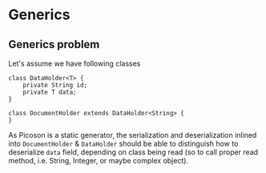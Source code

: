 # Generics

## Generics problem
Let's assume we have following classes
```$java
class DataHolder<T> {
    private String id;
    private T data;
}

class DocumentHolder extends DataHolder<String> {
}
```

As Picoson is a static generator, the serialization and deserialization
inlined into `DocumentHolder` & `DataHolder` should be able to distinguish
how to deserialize `data` field, depending on class being read (so to call
proper read method, i.e. String, Integer, or maybe complex object).
